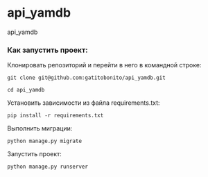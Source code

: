 # api_yamdb
api_yamdb
### Как запустить проект:

Клонировать репозиторий и перейти в него в командной строке:

```
git clone git@github.com:gatitobonito/api_yamdb.git
```

```
cd api_yamdb
```


Установить зависимости из файла requirements.txt:

```
pip install -r requirements.txt
```

Выполнить миграции:

```
python manage.py migrate
```

Запустить проект:

```
python manage.py runserver
```
